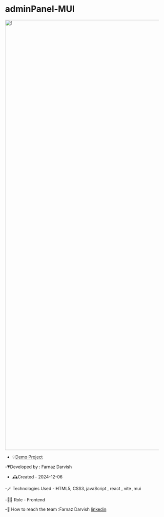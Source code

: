 # adminPanel-MUI

<img width="1407" alt="1" src="https://github.com/user-attachments/assets/f7594951-b452-4fd8-adc5-7f5c2e936981" />

- 💡[Demo Project](https://admin-panel-mui-delta.vercel.app/)

-💗Developed by : Farnaz Darvish

- 🕰️Created - 2024-12-06

-🪄 Technologies Used - HTML5, CSS3, javaScript , react , vite ,mui

-👩‍💻 Role - Frontend 

-💭 How to reach the team :Farnaz Darvish [linkedin](https://www.linkedin.com/in/farnaz-darvish/)

